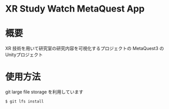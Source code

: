 # XR Study Watch MetaQuest App

# 概要
XR 技術を用いて研究室の研究内容を可視化するプロジェクトの MetaQuest3 のUnityプロジェクト

# 使用方法
git large file storage を利用しています

```
$ git lfs install
```
